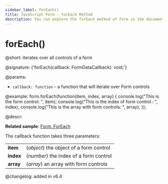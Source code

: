 ```yaml
---
sidebar_label: forEach()
title: JavaScript Form - forEach Method 
description: You can explore the forEach method of Form in the documentation of the DHTMLX JavaScript UI library. Browse developer guides and API reference, try out code examples and live demos, and download a free 30-day evaluation version of DHTMLX Suite.
---
```


# forEach()

@short: iterates over all controls of a form

@signature: {'forEach(callback: FormDataCallback): void;'}

@params:
- `callback: function` - a function that will iterate over Form controls

@example:
form.forEach(function(item, index, array) {
    console.log("This is the form control: ", item);
    console.log("This is the index of form control : ", index);
    console.log("This is the array with form controls: ", array);
});

@descr:

**Related sample**: [Form. ForEach](https://snippet.dhtmlx.com/hqzqpavs)

The callback function takes three parameters:

<table>
	<tbody>
        <tr>
			<td><b>item</b></td>
			<td>(<i>object</i>) the object of a form control</td>
		</tr>
        <tr>
			<td><b>index</b></td>
			<td>(<i>number</i>) the index of a form control</td>
		</tr>
        <tr>
			<td><b>array</b></td>
			<td>(<i>array</i>) an array with form controls</td>
		</tr>
    </tbody>
</table>

@changelog: added in v6.4
